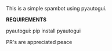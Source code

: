 This is a simple spambot using pyautogui. 

**REQUIREMENTS**

pyautogui:
    pip install pyautogui



PR's are appreciated 
peace